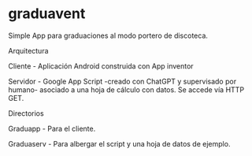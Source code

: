 # graduavent

Simple App para graduaciones al modo portero de discoteca.



Arquitectura



Cliente - Aplicación Android construida con App inventor

Servidor - Google App Script -creado con ChatGPT y supervisado por humano- asociado a una hoja de cálculo con datos. Se accede vía HTTP GET.



Directorios



Graduapp - Para el cliente.

Graduaserv - Para albergar el script y una hoja de datos de ejemplo.

